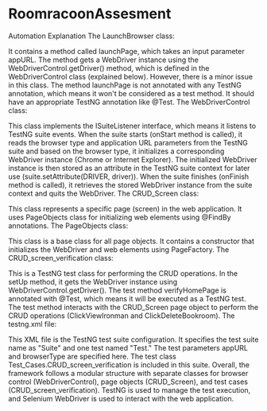 # RoomracoonAssesment
Automation Explanation
The LaunchBrowser class:

It contains a method called launchPage, which takes an input parameter appURL.
The method gets a WebDriver instance using the WebDriverControl.getDriver() method, which is defined in the WebDriverControl class (explained below).
However, there is a minor issue in this class. The method launchPage is not annotated with any TestNG annotation, which means it won't be considered as a test method. It should have an appropriate TestNG annotation like @Test.
The WebDriverControl class:

This class implements the ISuiteListener interface, which means it listens to TestNG suite events.
When the suite starts (onStart method is called), it reads the browser type and application URL parameters from the TestNG suite and based on the browser type, it initializes a corresponding WebDriver instance (Chrome or Internet Explorer).
The initialized WebDriver instance is then stored as an attribute in the TestNG suite context for later use (suite.setAttribute(DRIVER, driver)).
When the suite finishes (onFinish method is called), it retrieves the stored WebDriver instance from the suite context and quits the WebDriver.
The CRUD_Screen class:

This class represents a specific page (screen) in the web application.
It uses PageObjects class for initializing web elements using @FindBy annotations.
The PageObjects class:

This class is a base class for all page objects.
It contains a constructor that initializes the WebDriver and web elements using PageFactory.
The CRUD_screen_verification class:

This is a TestNG test class for performing the CRUD operations.
In the setUp method, it gets the WebDriver instance using WebDriverControl.getDriver().
The test method verifyHomePage is annotated with @Test, which means it will be executed as a TestNG test.
The test method interacts with the CRUD_Screen page object to perform the CRUD operations (ClickViewIronman and ClickDeleteBookroom).
The testng.xml file:

This XML file is the TestNG test suite configuration.
It specifies the test suite name as "Suite" and one test named "Test."
The test parameters appURL and browserType are specified here.
The test class Test_Cases.CRUD_screen_verification is included in this suite.
Overall, the framework follows a modular structure with separate classes for browser control (WebDriverControl), page objects (CRUD_Screen), and test cases (CRUD_screen_verification). TestNG is used to manage the test execution, and Selenium WebDriver is used to interact with the web application.
